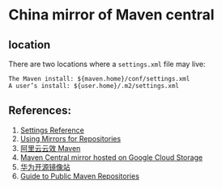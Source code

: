 # China mirror of Maven central

## location

There are two locations where a `settings.xml` file may live:

    The Maven install: ${maven.home}/conf/settings.xml
    A user’s install: ${user.home}/.m2/settings.xml

## References:

1. [Settings Reference](http://maven.apache.org/settings.html)
2. [Using Mirrors for Repositories](https://maven.apache.org/guides/mini/guide-mirror-settings.html)
3. [阿里云云效 Maven](https://maven.aliyun.com/mvn/guide)
4. [Maven Central mirror hosted on Google Cloud Storage](https://maven-central.storage.googleapis.com/index.html)
5. [华为开源镜像站](https://mirrors.huaweicloud.com/)
6. [Guide to Public Maven Repositories](https://www.deps.co/guides/public-maven-repositories/)
